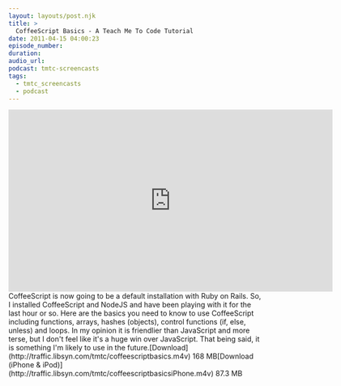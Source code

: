 ```yaml
---
layout: layouts/post.njk
title: >
  CoffeeScript Basics - A Teach Me To Code Tutorial
date: 2011-04-15 04:00:23
episode_number:
duration:
audio_url:
podcast: tmtc-screencasts
tags:
  - tmtc_screencasts
  - podcast
---
```


<iframe width="640" height="360" src="http://www.youtube.com/embed/fvsKkwbhfs8" frameborder="0" allowfullscreen></iframe>CoffeeScript is now going to be a default installation with Ruby on Rails. So, I installed CoffeeScript and NodeJS and have been playing with it for the last hour or so. Here are the basics you need to know to use CoffeeScript including functions, arrays, hashes (objects), control functions (if, else, unless) and loops. In my opinion it is friendlier than JavaScript and more terse, but I don't feel like it's a huge win over JavaScript. That being said, it is something I'm likely to use in the future.[Download](http://traffic.libsyn.com/tmtc/coffeescriptbasics.m4v) 168 MB[Download (iPhone & iPod)](http://traffic.libsyn.com/tmtc/coffeescriptbasicsiPhone.m4v) 87.3 MB
